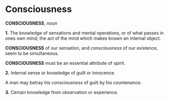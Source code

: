 # Consciousness

**CONSCIOUSNESS**, _noun_

**1.** The knowledge of sensations and mental operations, or of what passes in ones own mind; the act of the mind which makes known an internal object.

**CONSCIOUSNESS** of our sensation, and _consciousness_ of our existence, seem to be simultaneous.

**CONSCIOUSNESS** must be an essential attribute of spirit.

**2.** Internal sense or knowledge of guilt or innocence.

A man may betray his _consciousness_ of guilt by his countenance.

**3.** Certain knowledge from observation or experience.